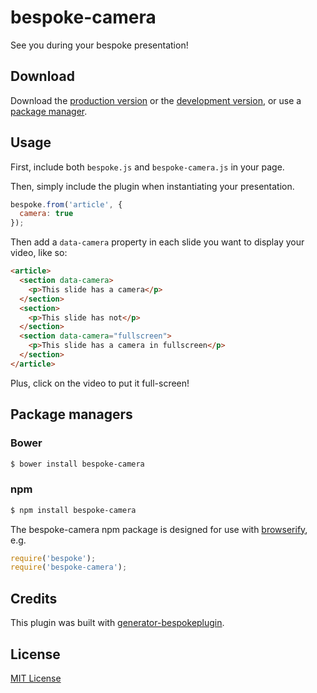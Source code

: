 # bespoke-camera

See you during your bespoke presentation!

## Download

Download the [production version][min] or the [development version][max], or use a [package manager](#package-managers).

[min]: https://raw.github.com/mcollina/bespoke-camera/master/dist/bespoke-camera.min.js
[max]: https://raw.github.com/mcollina/bespoke-camera/master/dist/bespoke-camera.js

## Usage

First, include both `bespoke.js` and `bespoke-camera.js` in your page.

Then, simply include the plugin when instantiating your presentation.

```js
bespoke.from('article', {
  camera: true
});
```

Then add a `data-camera` property in each slide you want to display your video, like so:

```html
<article>
  <section data-camera>
    <p>This slide has a camera</p>
  </section>
  <section>
    <p>This slide has not</p>
  </section>
  <section data-camera="fullscreen">
    <p>This slide has a camera in fullscreen</p>
  </section>
</article>
```

Plus, click on the video to put it full-screen!

## Package managers

### Bower

```bash
$ bower install bespoke-camera
```

### npm

```bash
$ npm install bespoke-camera
```

The bespoke-camera npm package is designed for use with [browserify](http://browserify.org/), e.g.

```js
require('bespoke');
require('bespoke-camera');
```

## Credits

This plugin was built with [generator-bespokeplugin](https://github.com/markdalgleish/generator-bespokeplugin).

## License

[MIT License](http://en.wikipedia.org/wiki/MIT_License)
